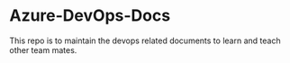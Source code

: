 # Azure-DevOps-Docs
This repo is to maintain the devops related documents to learn and teach other team mates.
